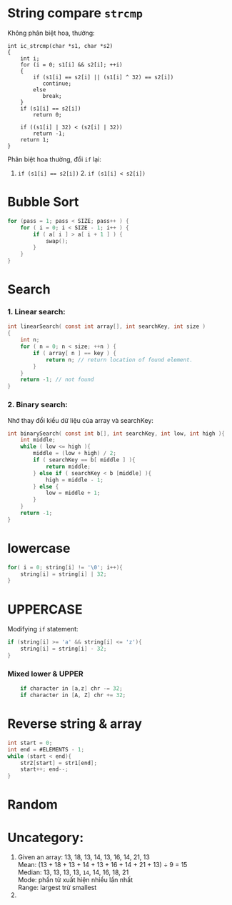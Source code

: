 # String compare `strcmp` 
Không phân biệt hoa, thường:
```
int ic_strcmp(char *s1, char *s2) 
{ 
    int i; 
    for (i = 0; s1[i] && s2[i]; ++i) 
    {
        if (s1[i] == s2[i] || (s1[i] ^ 32) == s2[i]) 
           continue; 
        else
           break; 
    } 
    if (s1[i] == s2[i]) 
        return 0; 

    if ((s1[i] | 32) < (s2[i] | 32))  
        return -1; 
    return 1; 
} 
```
Phân biệt hoa thường, đổi `if` lại:  
1. `if (s1[i] == s2[i])` 2. `if (s1[i] < s2[i])`

# Bubble Sort
```c
for (pass = 1; pass < SIZE; pass++ ) {
    for ( i = 0; i < SIZE - 1; i++ ) {
        if ( a[ i ] > a[ i + 1 ] ) {
            swap();
        }
    }
}
```
# Search
### 1. Linear search:
```c
int linearSearch( const int array[], int searchKey, int size )
{
    int n;
    for ( n = 0; n < size; ++n ) {
        if ( array[ n ] == key ) {
            return n; // return location of found element.
        }
    }
    return -1; // not found
}
```
### 2. Binary search:
Nhớ thay đổi kiểu dữ liệu của array và searchKey:
```c
int binarySearch( const int b[], int searchKey, int low, int high ){
    int middle;
    while ( low <= high ){
        middle = (low + high) / 2;
        if ( searchKey == b[ middle ] ){
            return middle;
        } else if ( searchKey < b [middle] ){
            high = middle - 1;
        } else {
            low = middle + 1;
        }
    }
    return -1;
}
```

# lowercase
```c
for( i = 0; string[i] != '\0'; i++){
    string[i] = string[i] | 32;
}
```
# UPPERCASE
Modifying `if` statement:
```c
if (string[i] >= 'a' && string[i] <= 'z'){
    string[i] = string[i] - 32;
}
```
### Mixed lower & UPPER
```c
    if character in [a,z] chr -= 32;
    if character in [A, Z] chr += 32;
```
# Reverse string & array
```c
int start = 0;
int end = #ELEMENTS - 1;
while (start < end){
    str2[start] = str1[end];
    start++; end--;
}
```

# Random

# Uncategory:
1.  Given an array: 13, 18, 13, 14, 13, 16, 14, 21, 13  
    Mean: (13 + 18 + 13 + 14 + 13 + 16 + 14 + 21 + 13) ÷ 9 = 15   
    Median: 13, 13, 13, 13, `14`, 14, 16, 18, 21  
    Mode: phần tử xuất hiện nhiều lần nhất  
    Range: largest trừ smallest
2.  

